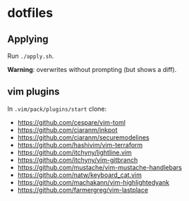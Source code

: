 # dotfiles

## Applying

Run `./apply.sh`.

**Warning**: overwrites without prompting (but shows a diff).

## vim plugins

In `.vim/pack/plugins/start` clone:

* <https://github.com/cespare/vim-toml>
* <https://github.com/ciaranm/inkpot>
* <https://github.com/ciaranm/securemodelines>
* <https://github.com/hashivim/vim-terraform>
* <https://github.com/itchyny/lightline.vim>
* <https://github.com/itchyny/vim-gitbranch>
* <https://github.com/mustache/vim-mustache-handlebars>
* <https://github.com/natw/keyboard_cat.vim>
* <https://github.com/machakann/vim-highlightedyank>
* <https://github.com/farmergreg/vim-lastplace>
